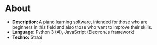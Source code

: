 # About

- **Description:** A piano learning software, intended for those who are beginners in this field and also those who want to improve their skills.
- **Language:** Python 3 (AI), JavaScript (ElectronJs framework)
- **Techno:** Strapi
  
